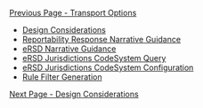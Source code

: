 [Previous Page - Transport Options](transport_options.html)

<ul>
	<li><a href="design_considerations.html">Design Considerations</a></li>
	<li><a href="reportability_response_narrative_guidance.html">Reportability Response Narrative Guidance</a></li>
	<li><a href="ersd_narrative_guidance.html">eRSD Narrative Guidance</a></li>
	<li><a href="ersd_jurisdictions_codesystem_query.html">eRSD Jurisdictions CodeSystem Query</a></li>
	<li><a href="ersd_jurisdictions_codesystem_configuration.html">eRSD Jurisdictions CodeSystem Configuration</a></li>
	<li><a href="rule_filter_generation.html">Rule Filter Generation</a></li>
</ul>

[Next Page - Design Considerations](design_considerations.html)